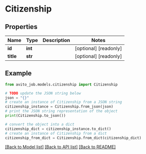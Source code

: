 # Citizenship


## Properties

Name | Type | Description | Notes
------------ | ------------- | ------------- | -------------
**id** | **int** |  | [optional] [readonly] 
**title** | **str** |  | [optional] [readonly] 

## Example

```python
from avito_job.models.citizenship import Citizenship

# TODO update the JSON string below
json = "{}"
# create an instance of Citizenship from a JSON string
citizenship_instance = Citizenship.from_json(json)
# print the JSON string representation of the object
print(Citizenship.to_json())

# convert the object into a dict
citizenship_dict = citizenship_instance.to_dict()
# create an instance of Citizenship from a dict
citizenship_from_dict = Citizenship.from_dict(citizenship_dict)
```
[[Back to Model list]](../README.md#documentation-for-models) [[Back to API list]](../README.md#documentation-for-api-endpoints) [[Back to README]](../README.md)



